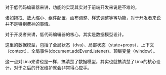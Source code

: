 对于低代码编辑器来讲，功能的实现其实对于前端开发来说是不难的。

诸如拖拽、放大缩小、组件配置、画布调整、样式调整等等功能，对于开发者来说并不是特别费神的事情。


对于开发者来讲，低代码编辑器的核心，其实是数据模型设计。

这里的数据模型，包括了全局状态（dva）、局部状态（state+props）、上下文（context）、全局事件(document.addEventListener)、顶层变量（window）。

这一点对Lina来讲也是一样，搞清楚了数据模型，其实也就搞清楚了Lina的核心设计，对于之后的开发维护就会非常得心应手。

